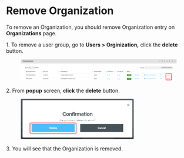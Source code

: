 # Remove Organization

To remove an Organization, you should remove Organization entry on **Organizations** page.

1\.      To remove a user group, go to **Users > Orginization,** click the **delete** button.

<figure><img src="../../../.gitbook/assets/image (341).png" alt=""><figcaption></figcaption></figure>

2\.      From **popup** screen, **click** the **delete** button.

<div align="left">

<figure><img src="../../../.gitbook/assets/image (428).png" alt="" width="307"><figcaption></figcaption></figure>

</div>

3\.      You will see that the Organization is removed.
